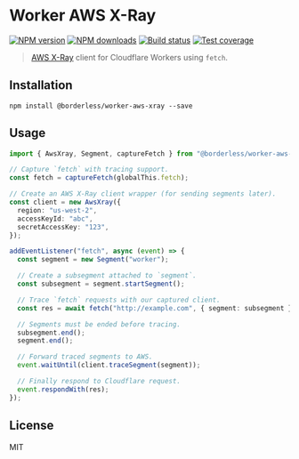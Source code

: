 # Worker AWS X-Ray

[![NPM version][npm-image]][npm-url]
[![NPM downloads][downloads-image]][downloads-url]
[![Build status][travis-image]][travis-url]
[![Test coverage][coveralls-image]][coveralls-url]

> [AWS X-Ray](https://aws.amazon.com/xray/) client for Cloudflare Workers using `fetch`.

## Installation

```
npm install @borderless/worker-aws-xray --save
```

## Usage

```ts
import { AwsXray, Segment, captureFetch } from "@borderless/worker-aws-xray";

// Capture `fetch` with tracing support.
const fetch = captureFetch(globalThis.fetch);

// Create an AWS X-Ray client wrapper (for sending segments later).
const client = new AwsXray({
  region: "us-west-2",
  accessKeyId: "abc",
  secretAccessKey: "123",
});

addEventListener("fetch", async (event) => {
  const segment = new Segment("worker");

  // Create a subsegment attached to `segment`.
  const subsegment = segment.startSegment();

  // Trace `fetch` requests with our captured client.
  const res = await fetch("http://example.com", { segment: subsegment });

  // Segments must be ended before tracing.
  subsegment.end();
  segment.end();

  // Forward traced segments to AWS.
  event.waitUntil(client.traceSegment(segment));

  // Finally respond to Cloudflare request.
  event.respondWith(res);
});
```

## License

MIT

[npm-image]: https://img.shields.io/npm/v/@borderless/worker-aws-xray.svg?style=flat
[npm-url]: https://npmjs.org/package/@borderless/worker-aws-xray
[downloads-image]: https://img.shields.io/npm/dm/@borderless/worker-aws-xray.svg?style=flat
[downloads-url]: https://npmjs.com/package/@borderless/worker-aws-xray
[travis-image]: https://img.shields.io/travis/com/borderless/worker-aws-xray.svg?style=flat
[travis-url]: https://travis-ci.com/borderless/worker-aws-xray
[coveralls-image]: https://img.shields.io/coveralls/borderless/worker-aws-xray.svg?style=flat
[coveralls-url]: https://coveralls.io/r/borderless/worker-aws-xray?branch=master
